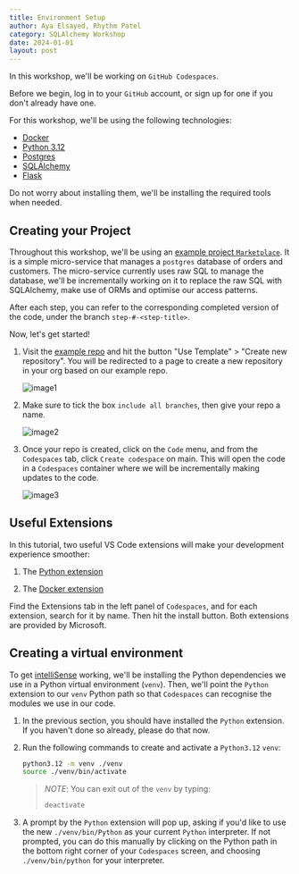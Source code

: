 ```yaml
---
title: Environment Setup
author: Aya Elsayed, Rhythm Patel
category: SQLAlchemy Workshop
date: 2024-01-01
layout: post
---
```


In this workshop, we'll be working on `GitHub Codespaces`.

Before we begin, log in to your `GitHub` account, or sign up for one if you don't already have one.

For this workshop, we'll be using the following technologies:

- [Docker](https://docs.docker.com/get-docker/)
- [Python 3.12](https://hub.docker.com/_/python)
- [Postgres](https://hub.docker.com/_/postgres)
- [SQLAlchemy](https://pypi.org/project/SQLAlchemy/)
- [Flask](https://flask.palletsprojects.com/en/3.0.x/)

Do not worry about installing them, we'll be installing the required tools when needed.

## Creating your Project

Throughout this workshop, we'll be using an [example project `Marketplace`](https://github.com/rhythm-patel/sqlalchemy-workshop).
It is a simple micro-service that manages a `postgres` database of orders and customers.
The micro-service currently uses raw SQL to manage the database, we'll be incrementally working on it to replace the raw SQL with SQLAlchemy, make use of ORMs and optimise our access patterns.

After each step, you can refer to the corresponding completed version of the code, under the branch `step-#-<step-title>`.

Now, let's get started!

1. Visit the [example repo](https://github.com/rhythm-patel/sqlalchemy-workshop) and hit the button "Use Template" > "Create new repository".
You will be redirected to a page to create a new repository in your org based on our example repo.

    ![image1](/sqlalchemy-wkshop/assets/gitbook/images/use_template.png)

2. Make sure to tick the box `include all branches`, then give your repo a name.

    ![image2](/sqlalchemy-wkshop/assets/gitbook/images/create_repo.png)

3. Once your repo is created, click on the `Code` menu, and from the `Codespaces` tab, click `Create codespace` on main.
This will open the code in a `Codespaces` container where we will be incrementally making updates to the code.

    ![image3](/sqlalchemy-wkshop/assets/gitbook/images/codespaces.png)

## Useful Extensions

In this tutorial, two useful VS Code extensions will make your development experience smoother:

1. The [Python extension](https://marketplace.visualstudio.com/items?itemName=ms-python.python)

2. The [Docker extension](https://code.visualstudio.com/docs/containers/overview#_installation)

Find the Extensions tab in the left panel of `Codespaces`, and for each extension, search for it by name. Then hit the install button.
Both extensions are provided by Microsoft.

## Creating a virtual environment

To get [intelliSense](https://code.visualstudio.com/docs/editor/intellisense) working, we'll be installing the Python dependencies we use in a Python virtual environment (`venv`).
Then, we'll point the `Python` extension to our `venv` Python path so that `Codespaces` can recognise the modules we use in our code.

1. In the previous section, you should have installed the `Python` extension.
If you haven't done so already, please do that now.

2. Run the following commands to create and activate a `Python3.12` `venv`:

    ```sh
    python3.12 -m venv ./venv
    source ./venv/bin/activate
    ```

    > _NOTE_: You can exit out of the `venv` by typing:
    >
    > ```sh
    > deactivate
    > ```

3. A prompt by the `Python` extension will pop up, asking if you'd like to use the new `./venv/bin/Python` as your current `Python` interpreter.
If not prompted, you can do this manually by clicking on the Python path in the bottom right corner of your `Codespaces` screen, and choosing `./venv/bin/python` for your interpreter.

&nbsp;
